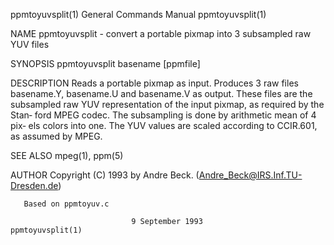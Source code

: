 ppmtoyuvsplit(1)           General Commands Manual           ppmtoyuvsplit(1)

NAME
       ppmtoyuvsplit  -  convert  a portable pixmap into 3 subsampled raw YUV
       files

SYNOPSIS
       ppmtoyuvsplit basename [ppmfile]

DESCRIPTION
       Reads a portable pixmap as input.  Produces 3  raw  files  basename.Y,
       basename.U  and  basename.V as output.  These files are the subsampled
       raw YUV representation of the input pixmap, as required by  the  Stan‐
       ford  MPEG codec. The subsampling is done by arithmetic mean of 4 pix‐
       els colors into one. The YUV values are scaled according to  CCIR.601,
       as assumed by MPEG.

SEE ALSO
       mpeg(1), ppm(5)

AUTHOR
       Copyright (C) 1993 by Andre Beck. (Andre_Beck@IRS.Inf.TU-Dresden.de)

       Based on ppmtoyuv.c

                               9 September 1993              ppmtoyuvsplit(1)
